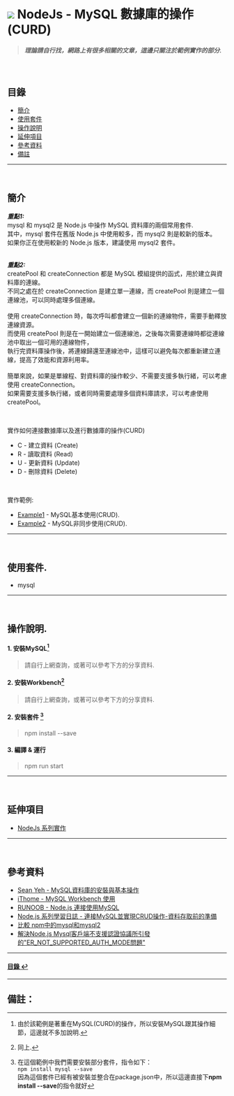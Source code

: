 # ![](https://drive.google.com/uc?id=10INx5_pkhMcYRdx_OO4rXNXxcsvPtBYq) NodeJs - MySQL 數據庫的操作(CURD)
> ##### 理論請自行找，網路上有很多相關的文章，這邊只關注於範例實作的部分.

<br>

<!--ts-->
## 目錄
* [簡介](#簡介)
* [使用套件](#使用套件)
* [操作說明](#操作說明)
* [延伸項目](#延伸項目)
* [參考資料](#參考資料)
* [備註](#備註)
<!--te-->

---
<br>

## 簡介
***重點1:*** <br>
mysql 和 mysql2 是 Node.js 中操作 MySQL 資料庫的兩個常用套件. <br>
其中，mysql 套件在舊版 Node.js 中使用較多，而 mysql2 則是較新的版本。<br>
如果你正在使用較新的 Node.js 版本，建議使用 mysql2 套件。<br>
<br>

***重點2:*** <br>
createPool 和 createConnection 都是 MySQL 模組提供的函式，用於建立與資料庫的連線。<br>
不同之處在於 createConnection 是建立單一連線，而 createPool 則是建立一個連線池，可以同時處理多個連線。<br>
<br>
使用 createConnection 時，每次呼叫都會建立一個新的連線物件，需要手動釋放連線資源。<br>
而使用 createPool 則是在一開始建立一個連線池，之後每次需要連線時都從連線池中取出一個可用的連線物件，<br>
執行完資料庫操作後，將連線歸還至連線池中，這樣可以避免每次都重新建立連線，提高了效能和資源利用率。<br>
<br>
簡單來說，如果是單線程、對資料庫的操作較少、不需要支援多執行緒，可以考慮使用 createConnection。<br>
如果需要支援多執行緒，或者同時需要處理多個資料庫請求，可以考慮使用 createPool。<br>

<br>

實作如何連接數據庫以及進行數據庫的操作(CURD)
- C - 建立資料 (Create)
- R - 讀取資料 (Read)
- U - 更新資料 (Update)
- D - 刪除資料 (Delete)

<br>

實作範例:
- [Example1](https://github.com/RC-Dev-Tech/nodejs-mysql/blob/main/src/examples/example1.ts) - MySQL基本使用(CRUD).
- [Example2](https://github.com/RC-Dev-Tech/nodejs-mysql/blob/main/src/examples/example2.ts) - MySQL非同步使用(CRUD).

---
<br>

## 使用套件.
- mysql

---
<br>

## 操作說明.
#### 1. 安裝MySQL[^1]
> 請自行上網查詢，或著可以參考下方的分享資料.
#### 2. 安裝Workbench[^2]
> 請自行上網查詢，或著可以參考下方的分享資料.
#### 2. 安裝套件 [^3]
> npm install --save
#### 3. 編譯 & 運行
> npm run start

---
<br>

## 延伸項目
* [NodeJs 系列實作](https://github.com/RC-Dev-Tech/nodejs-index) <br>

---
<br>

## 參考資料
* [Sean Yeh - MySQL資料庫的安裝與基本操作](https://medium.com/web-design-zone/mysql%E8%B3%87%E6%96%99%E5%BA%AB%E7%9A%84%E5%AE%89%E8%A3%9D%E8%88%87%E5%9F%BA%E6%9C%AC%E6%93%8D%E4%BD%9C-f36a079afd85) <br>
* [iThome - MySQL Workbench 使用](https://ithelp.ithome.com.tw/articles/10215161) <br>
* [RUNOOB - Node.js 連接使用MySQL](https://www.runoob.com/nodejs/nodejs-mysql.html) <br>
* [Node.js 系列學習日誌 - 連接MySQL並實現CRUD操作-資料存取前的準備](https://ithelp.ithome.com.tw/articles/10160090) <br>
* [比較 npm中的mysql和mysql2](https://npmcompare.com/compare/mysql,mysql2) <br>
* [解決Node.js Mysql客戶端不支援認證協議所引發的"ER_NOT_SUPPORTED_AUTH_MODE問題"](https://waylau.com/node.js-mysql-client-does-not-support-authentication-protocol/) <br>

---
<!--ts-->
#### [目錄 ↩](#目錄)
<!--te-->
---
## 備註：
[^1]: 由於該範例是著重在MySQL(CURD)的操作，所以安裝MySQL跟其操作細節，這邊就不多加說明.
[^2]: 同上.
[^3]: 在這個範例中我們需要安裝部分套件，指令如下：<br>
`npm install mysql --save` <br>
因為這個套件已經有被安裝並整合在package.json中，所以這邊直接下**npm install --save**的指令就好
